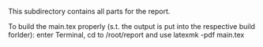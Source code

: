 This subdirectory contains all parts for the report.

To build the main.tex properly (s.t. the output is put into the respective build forlder):
enter Terminal, cd to /root/report and use latexmk -pdf main.tex